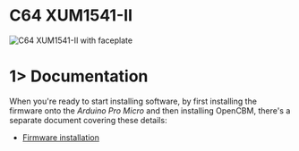 # C64 XUM1541-II

![C64 XUM1541-II with faceplate](https://github.com/tebl/C64-XUM1541-II/raw/main/gallery/2022-02-19%2000.23.50.jpg)

# 1> Documentation
When you're ready to start installing software, by first installing the firmware onto the *Arduino Pro Micro* and then installing OpenCBM, there's a separate document covering these details:
- [Firmware installation](https://github.com/Jean-Fred64/C64-XUM1541-II/blob/Jean-Fred/documentation/firmware.md)

